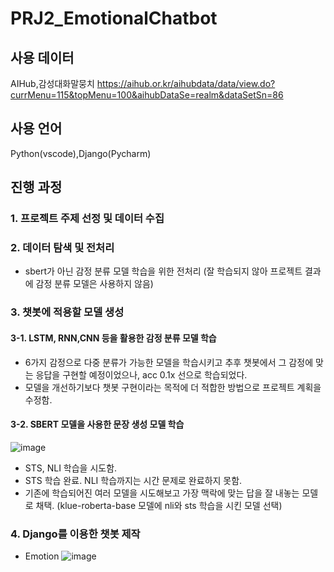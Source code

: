 # PRJ2_EmotionalChatbot

## 사용 데이터
AIHub,감성대화말뭉치
https://aihub.or.kr/aihubdata/data/view.do?currMenu=115&topMenu=100&aihubDataSe=realm&dataSetSn=86

## 사용 언어
Python(vscode),Django(Pycharm)

## 진행 과정
### 1. 프로젝트 주제 선정 및 데이터 수집

### 2. 데이터 탐색 및 전처리
  * sbert가 아닌 감정 분류 모델 학습을 위한 전처리 (잘 학습되지 않아 프로젝트 결과에 감정 분류 모델은 사용하지 않음)
 
### 3. 챗봇에 적용할 모델 생성
 #### 3-1. LSTM, RNN,CNN 등을 활용한 감정 분류 모델 학습
 * 6가지 감정으로 다중 분류가 가능한 모델을 학습시키고 추후 챗봇에서 그 감정에 맞는 응답을 구현할 예정이었으나, acc 0.1x 선으로 학습되었다.
 * 모델을 개선하기보다 챗봇 구현이라는 목적에 더 적합한 방법으로 프로젝트 계획을 수정함.
    
 #### 3-2. SBERT 모델을 사용한 문장 생성 모델 학습
 ![image](https://github.com/yngkyng/PRJ2_EmotionalChatbot/assets/121409505/33b6d078-caa0-4a85-8f6b-49e4cbffe8f2)
 * STS, NLI 학습을 시도함.
 * STS 학습 완료. NLI 학습까지는 시간 문제로 완료하지 못함.
 * 기존에 학습되어진 여러 모델을 시도해보고 가장 맥락에 맞는 답을 잘 내놓는 모델로 채택. (klue-roberta-base 모델에 nli와 sts 학습을 시킨 모델 선택)

### 4. Django를 이용한 챗봇 제작
   * Emotion
   ![image](https://github.com/yngkyng/PRJ2_EmotionalChatbot/assets/121409505/3aa560e3-dfdc-4d5d-9118-8f53b4ba9783)
